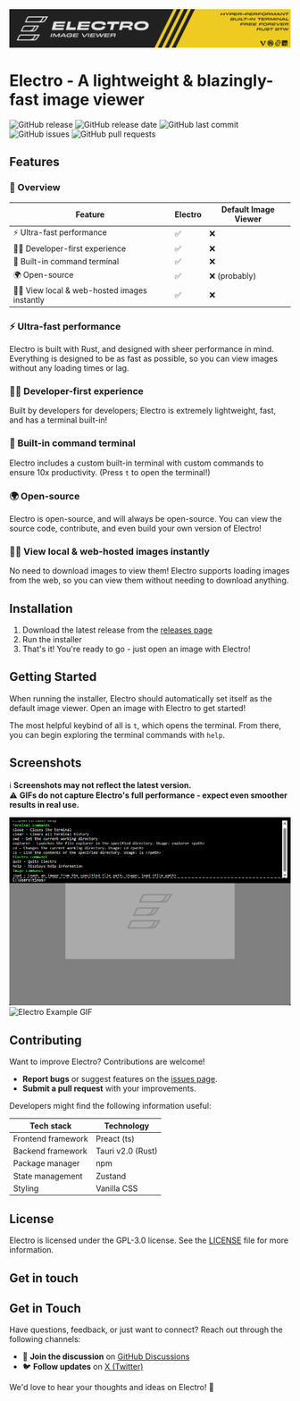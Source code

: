 <div align="center">
  <img src="./.github/README_content/README_Banner.jpg">
</div>

# Electro - A lightweight & blazingly-fast image viewer

![GitHub release](https://img.shields.io/github/v/release/pTinosq/Electro)
![GitHub release date](https://img.shields.io/github/release-date/pTinosq/Electro)
![GitHub last commit](https://img.shields.io/github/last-commit/pTinosq/Electro)
![GitHub issues](https://img.shields.io/github/issues/pTinosq/Electro)
![GitHub pull requests](https://img.shields.io/github/issues-pr/pTinosq/Electro)


## Features

### 👀 Overview

| Feature                                     | Electro | Default Image Viewer |
| ------------------------------------------- | ------- | -------------------- |
| ⚡ Ultra-fast performance                    | ✅       | ❌                    |
| 🧑‍💻 Developer-first experience                | ✅       | ❌                    |
| 🚀 Built-in command terminal                 | ✅       | ❌                    |
| 🌍 Open-source                               | ✅       | ❌ (probably)         |
| ⛓️‍💥 View local & web-hosted images instantly | ✅       | ❌                    |

### ⚡ Ultra-fast performance

Electro is built with Rust, and designed with sheer performance in mind. Everything is designed to be as fast as possible, so you can view images without any loading times or lag.

### 🧑‍💻 Developer-first experience

Built by developers for developers; Electro is extremely lightweight, fast, and has a terminal built-in!

### 🚀 Built-in command terminal

Electro includes a custom built-in terminal with custom commands to ensure 10x productivity. (Press `t` to open the terminal!)

### 🌍 Open-source

Electro is open-source, and will always be open-source. You can view the source code, contribute, and even build your own version of Electro!

### ⛓️‍💥 View local & web-hosted images instantly

No need to download images to view them! Electro supports loading images from the web, so you can view them without needing to download anything.

## Installation

1. Download the latest release from the [releases page](https://github.com/pTinosq/Electro/releases)
2. Run the installer
3. That's it! You're ready to go - just open an image with Electro!

## Getting Started

When running the installer, Electro should automatically set itself as the default image viewer. Open an image with Electro to get started!

The most helpful keybind of all is `t`, which opens the terminal. From there, you can begin exploring the terminal commands with `help`.

## Screenshots

ℹ️ **Screenshots may not reflect the latest version.**  
⚠️ **GIFs do not capture Electro's full performance - expect even smoother results in real use.**

![Electro Terminal Help Screenshot](./.github/README_content/electro_terminal_help.png)
![Electro Example GIF](./.github/README_content/electro_example.gif)

## Contributing

Want to improve Electro? Contributions are welcome!

- **Report bugs** or suggest features on the [issues page](https://github.com/pTinosq/Electro/issues).
- **Submit a pull request** with your improvements.

Developers might find the following information useful:

| Tech stack         | Technology        |
| ------------------ | ----------------- |
| Frontend framework | Preact (ts)       |
| Backend framework  | Tauri v2.0 (Rust) |
| Package manager    | npm               |
| State management   | Zustand           |
| Styling            | Vanilla CSS       |


## License

Electro is licensed under the GPL-3.0 license. See the [LICENSE](./LICENSE) file for more information.

## Get in touch

## Get in Touch

Have questions, feedback, or just want to connect? Reach out through the following channels:

- 💬 **Join the discussion** on [GitHub Discussions](https://github.com/pTinosq/Electro/discussions)  
- 🐦 **Follow updates** on [X (Twitter)](https://x.com/pTinosq)  

We'd love to hear your thoughts and ideas on Electro! 🚀